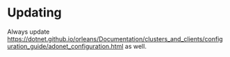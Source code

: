 # Updating

Always update https://dotnet.github.io/orleans/Documentation/clusters_and_clients/configuration_guide/adonet_configuration.html as well.